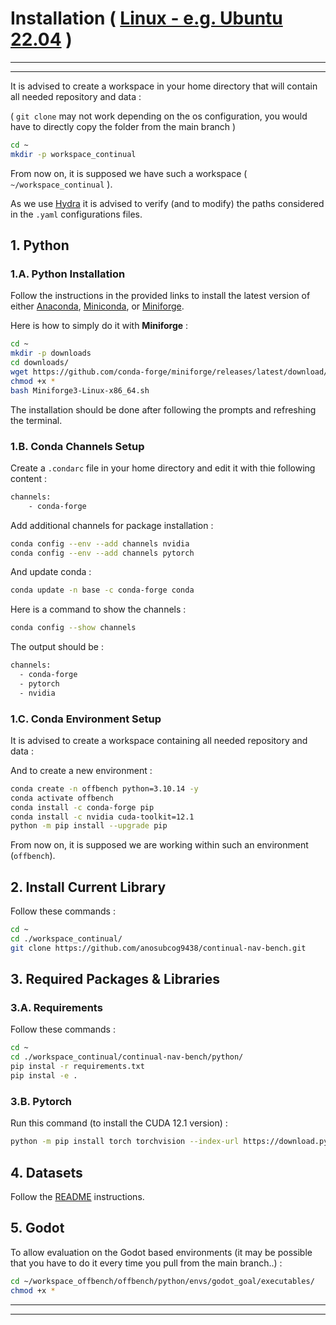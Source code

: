 # **Installation** ( [Linux - e.g. Ubuntu 22.04](https://releases.ubuntu.com/jammy/) )

___
___

It is advised to create a workspace in your home directory that will contain all needed repository and data :

( `git clone` may not work depending on the os configuration, you would have to directly copy the folder from the main branch )

```bash
cd ~
mkdir -p workspace_continual
```

From now on, it is supposed we have such a workspace ( `~/workspace_continual` ).

As we use [Hydra](https://hydra.cc/docs/intro/) it is advised to verify (and to modify) the paths considered in the `.yaml` configurations files.

## **1. Python**

### **1.A. Python Installation**

Follow the instructions in the provided links to install the latest version of either [Anaconda](https://docs.anaconda.com/free/anaconda/install/windows/), [Miniconda](https://docs.anaconda.com/free/miniconda/index.html), or [Miniforge](https://github.com/conda-forge/miniforge).

Here is how to simply do it with **Miniforge** :

```bash
cd ~
mkdir -p downloads
cd downloads/
wget https://github.com/conda-forge/miniforge/releases/latest/download/Miniforge3-Linux-x86_64.sh
chmod +x *
bash Miniforge3-Linux-x86_64.sh
```

The installation should be done after following the prompts and refreshing the terminal.

### **1.B. Conda Channels Setup**

Create a `.condarc` file in your home directory and edit it with thie following content :

```bash
channels:
    - conda-forge
```

Add additional channels for package installation :

```bash
conda config --env --add channels nvidia
conda config --env --add channels pytorch
```

And update conda :

```bash
conda update -n base -c conda-forge conda
```

Here is a command to show the channels :

```bash
conda config --show channels
```

The output should be :

```bash
channels:
  - conda-forge
  - pytorch
  - nvidia
```

### **1.C. Conda Environment Setup**

It is advised to create a workspace containing all needed repository and data :

And to create a new environment :

```bash
conda create -n offbench python=3.10.14 -y
conda activate offbench
conda install -c conda-forge pip
conda install -c nvidia cuda-toolkit=12.1
python -m pip install --upgrade pip
```

From now on, it is supposed we are working within such an environment (`offbench`).

## **2. Install Current Library**

Follow these commands :

```bash
cd ~
cd ./workspace_continual/
git clone https://github.com/anosubcog9438/continual-nav-bench.git
```

## **3. Required Packages & Libraries**

### **3.A. Requirements**

Follow these commands :

```bash
cd ~
cd ./workspace_continual/continual-nav-bench/python/
pip instal -r requirements.txt
pip instal -e .
```

### **3.B. Pytorch**

Run this command (to install the CUDA 12.1 version) :

```bash
python -m pip install torch torchvision --index-url https://download.pytorch.org/whl/cu121
```

## **4. Datasets**

Follow the [README](../README.md) instructions.

## **5. Godot**

To allow evaluation on the Godot based environments (it may be possible that you have to do it every time you pull from the main branch..) :

```bash
cd ~/workspace_offbench/offbench/python/envs/godot_goal/executables/
chmod +x *
```

___
___
